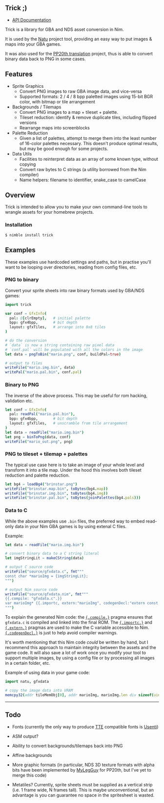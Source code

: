 ## Trick ;)

- [API Documentation](https://exelotl.github.io/trick/trick.html)

Trick is a library for GBA and NDS asset conversion in Nim.

It is used by the [Natu](https://github.com/exelotl/natu) project tool, providing an easy way to put images & maps into your GBA games.

It was also used for the [PP20th translation](https://www.romhacking.net/translations/4522/) project, thus is able to convert binary data back to PNG in some cases.

## Features

- Sprite Graphics
  - Convert PNG images to raw GBA image data, and vice-versa
  - Supported formats: 2 / 4 / 8 bpp paletted images using 15-bit BGR color, with bitmap or tile arrangement
- Backgrounds / Tilemaps
  - Convert PNG images to a map + tileset + palette.
  - Tileset reduction: identify & remove duplicate tiles, including flipped versions
  - Rearrange maps into screenblocks
- Palette Reduction
  - Given a list of palettes, attempt to merge them into the least number of 16-color palettes necessary. This doesn't produce optimal results, but may be good enough for some projects.
- Data Utils
  - Facilities to reinterpret data as an array of some known type, without copying
  - Convert raw bytes to C strings (a utility borrowed from the Nim compiler)
  - Name helpers: filename to identifier, snake_case to camelCase


## Overview

Trick is intended to allow you to make your own command-line tools to wrangle assets for your homebrew projects.

### Installation

```
$ nimble install trick
```


## Examples

These examples use hardcoded settings and paths, but in practise you'll want to be looping over directories, reading from config files, etc.

### PNG to binary

Convert your sprite sheets into raw binary formats used by GBA/NDS games:

```nim
import trick

var conf = GfxInfo(
  pal: @[clrEmpty],   # initial palette
  bpp: gfx4bpp,       # bit depth
  layout: gfxTiles,   # arrange into 8x8 tiles
)

# do the conversion
# `data` is now a string containing raw pixel data
# `conf.pal` will be populated with all the colors in the image
let data = pngToBin("mario.png", conf, buildPal=true)

# output to files
writeFile("mario.img.bin", data)
writePal("mario.pal.bin", conf.pal)
```

### Binary to PNG

The inverse of the above process. This may be useful for rom hacking, validation etc.

```nim
let conf = GfxInfo(
  pal: readPal("mario.pal.bin"),
  bpp: gfx4bpp,       # bit depth
  layout: gfxTiles,   # unscramble from tile arrangement
)
let data = readFile("mario.img.bin")
let png = binToPng(data, conf)
writeFile("mario_out.png", png)
```

### PNG to tileset + tilemap + palettes

The typical use case here is to take an image of your whole level and transform it into a tile map. Under the hood this involves both tileset reduction and palette reduction.

```nim
let bg4 = loadBg4("brinstar.png")
writeFile("brinstar.map.bin", toBytes(bg4.map))
writeFile("brinstar.img.bin", toBytes(bg4.img))
writeFile("brinstar.pal.bin", toBytes(joinPalettes(bg4.pals)))
```

### Data to C

While the above examples use `.bin` files, the preferred way to embed read-only data in your Nim GBA games is by using extenal C files. 

Example:

```nim
let data = readFile("mario.img.bin")

# convert binary data to a C string literal
let imgStringLit = makeCString(data)

# output C source code
writeFile("source/gfxdata.c", fmt"""
const char *marioImg = {imgStringLit};
""")

# output Nim source code
writeFile("source/gfxdata.nim", fmt"""
{{.compile: "gfxdata.c".}}
var marioImg* {{.importc, extern:"marioImg", codegenDecl:"extern const $# $#".}}: array[{data.len}, uint8]
""")
```

To explain the generated Nim code: the [`{.compile.}`][1] pragma ensures that `gfxdata.c` is compiled and linked into the final ROM. The [`{.importc.}`][2] and [`{.extern.}`][3] pragmas are used to make the C variable accessible to Nim. [`{.codegenDecl.}`][4] is just to help avoid compiler warnings.

It's worth mentioning that this Nim code *could* be written by hand, but I recommend this approach to maintain integrity between the assets and the game code. It will also save a lot of work once you modify your tool to support multiple images, by using a config file or by processing all images in a certain folder, etc.

[1]: https://nim-lang.org/docs/manual.html#implementation-specific-pragmas-compile-pragma
[2]: https://nim-lang.org/docs/manual.html#foreign-function-interface-importc-pragma
[3]: https://nim-lang.org/docs/manual.html#foreign-function-interface-extern-pragma
[4]: https://nim-lang.org/docs/manual.html#implementation-specific-pragmas-codegendecl-pragma


Example of using data in your game code:

```nim
import natu, gfxdata

# copy the image data into VRAM
memcpy32(addr tileMemObj[0], addr marioImg, marioImg.len div sizeof(uint32))
```

---

## Todo

- Fonts (currently the only way to produce [TTE](https://www.coranac.com/tonc/text/tte.htm) compatible fonts is [Usenti](http://www.coranac.com/projects/usenti/))

- ASM output?

- Ability to convert backgrounds/tilemaps back into PNG

- Affine backgrounds

- More graphic formats (in particular, NDS 3D texture formats with alpha bits have been implemented by [MyLegGuy](https://github.com/MyLegGuy) for PP20th, but I've yet to merge this code)

- Metatiles? Currently, sprite sheets must be supplied as a vertical strip (i.e. 1 frame wide, N frames tall). This is maybe unconventional, but an advantage is you can guarantee no space in the spritesheet is wasted.
